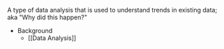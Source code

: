 A type of data analysis that is used to understand trends in existing data; aka "Why did this happen?"

* Background
	* [[Data Analysis]]
